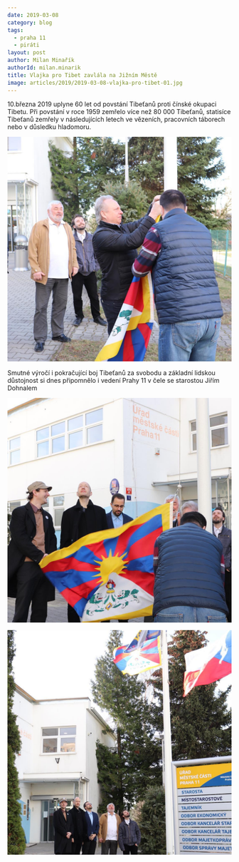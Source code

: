 ```yaml
---
date: 2019-03-08
category: blog
tags:
  - praha 11
  - piráti
layout: post
author: Milan Minařík
authorId: milan.minarik
title: Vlajka pro Tibet zavlála na Jižním Městě
image: articles/2019/2019-03-08-vlajka-pro-tibet-01.jpg
---
```



10.března 2019 uplyne 60 let od povstání Tibeťanů proti čínské okupaci Tibetu. Při povstání v roce 1959 zemřelo více než 80 000 Tibeťanů, statisíce Tibeťanů zemřely v následujících letech ve vězeních, pracovních táborech nebo v důsledku hladomoru.

![Vlajka pro Tibet zavlála na Jižním Městě](/assets/img/articles/2019/2019-03-08-vlajka-pro-tibet-02.jpg)

Smutné výročí i pokračující boj Tibeťanů za svobodu a základní lidskou důstojnost si dnes připomnělo i vedení Prahy 11 v čele se starostou Jiřím Dohnalem

![Vlajka pro Tibet zavlála na Jižním Městě](/assets/img/articles/2019/2019-03-08-vlajka-pro-tibet-03.jpg)

![Vlajka pro Tibet zavlála na Jižním Městě](/assets/img/articles/2019/2019-03-08-vlajka-pro-tibet-04.jpg)